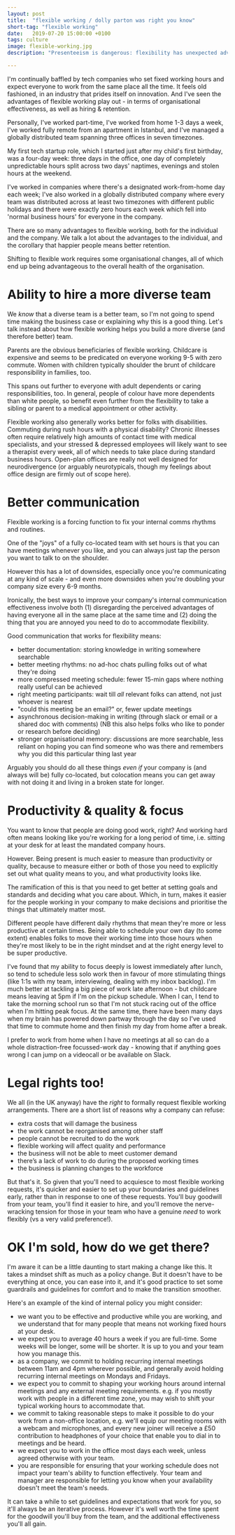 ```yaml
---
layout: post
title:  "flexible working / dolly parton was right you know"
short-tag: "flexible working"
date:   2019-07-20 15:00:00 +0100
tags: culture
image: flexible-working.jpg
description: "Presenteeism is dangerous: flexibility has unexpected advantages for your organisation's health."

---
```


I'm continually baffled by tech companies who set fixed working hours and expect everyone to work from the same place all the time. It feels old fashioned, in an industry that prides itself on innovation. And I've seen the advantages of flexible working play out - in terms of organisational effectiveness, as well as hiring & retention.

Personally, I've worked part-time, I've worked from home 1-3 days a week, I've worked fully remote from an apartment in Istanbul, and I've managed a globally distributed team spanning three offices in seven timezones.

My first tech startup role, which I started just after my child's first birthday, was a four-day week: three days in the office, one day of completely unpredictable hours split across two days' naptimes, evenings and stolen hours at the weekend.

I've worked in companies where there's a designated work-from-home day each week; I've also worked in a globally distributed company where every team was distributed across at least two timezones with different public holidays and there were exactly zero hours each week which fell into 'normal business hours' for everyone in the company.

There are so many advantages to flexible working, both for the individual and the company. We talk a lot about the advantages to the individual, and the corollary that happier people means better retention.

Shifting to flexible work requires some organisational changes, all of which end up being advantageous to the overall health of the organisation.

# Ability to hire a more diverse team

We _know_ that a diverse team is a better team, so I'm not going to spend time making the business case or explaining why this is a good thing. Let's talk instead about how flexible working helps you build a more diverse (and therefore better) team.

Parents are the obvious beneficiaries of flexible working. Childcare is expensive and seems to be predicated on everyone working 9-5 with zero commute. Women with children typically shoulder the brunt of childcare responsibility in families, too.

This spans out further to everyone with adult dependents or caring responsibilities, too. In general, people of colour have more dependents than white people, so benefit even further from the flexibility to take a sibling or parent to a medical appointment or other activity.

Flexible working also generally works better for folks with disabilities. Commuting during rush hours with a physical disability? Chronic illnesses often require relatively high amounts of contact time with medical specialists, and your stressed & depressed employees will likely want to see a therapist every week, all of which needs to take place during standard business hours. Open-plan offices are really not well designed for neurodivergence (or arguably neurotypicals, though my feelings about office design are firmly out of scope here).

# Better communication

Flexible working is a forcing function to fix your internal comms rhythms and routines.

One of the "joys" of a fully co-located team with set hours is that you can have meetings whenever you like, and you can always just tap the person you want to talk to on the shoulder.

However this has a lot of downsides, especially once you're communicating at any kind of scale - and even more downsides when you're doubling your company size every 6-9 months.

Ironically, the best ways to improve your company's internal communication effectiveness involve both (1) disregarding the perceived advantages of having everyone all in the same place at the same time and (2) doing the thing that you are annoyed you need to do to accommodate flexibility. 

Good communication that works for flexibility means:
* better documentation: storing knowledge in writing somewhere searchable
* better meeting rhythms: no ad-hoc chats pulling folks out of what they're doing
* more compressed meeting schedule: fewer 15-min gaps where nothing really useful can be achieved
* right meeting participants: wait till _all_ relevant folks can attend, not just whoever is nearest
* "could this meeting be an email?" or, fewer update meetings
* asynchronous decision-making in writing (through slack or email or a shared doc with comments) (NB this also helps folks who like to ponder or research before deciding)
* stronger organisational memory: discussions are more searchable, less reliant on hoping you can find someone who was there and remembers why you did this particular thing last year

Arguably you should do all these things _even if_ your company is (and always will be) fully co-located, but colocation means you can get away with not doing it and living in a broken state for longer.

# Productivity & quality & focus

You want to know that people are doing good work, right? And working hard often means looking like you're working for a long period of time, i.e. sitting at your desk for at least the mandated company hours.

However. Being present is much easier to measure than productivity or quality, because to measure either or both of those you need to explicitly set out what quality means to you, and what productivity looks like.

The ramification of this is that you need to get better at setting goals and standards and deciding what you care about. Which, in turn, makes it easier for the people working in your company to make decisions and prioritise the things that ultimately matter most.

Different people have different daily rhythms that mean they're more or less productive at certain times. Being able to schedule your own day (to some extent) enables folks to move their working time into those hours when they're most likely to be in the right mindset and at the right energy level to be super productive.

I've found that my ability to focus deeply is lowest immediately after lunch, so tend to schedule less solo work then in favour of more stimulating things (like 1:1s with my team, interviewing, dealing with my inbox backlog). I'm much better at tackling a big piece of work late afternoon - but childcare means leaving at 5pm if I'm on the pickup schedule. When I can, I tend to take the morning school run so that I'm not stuck racing out of the office when I'm hitting peak focus. At the same time, there have been many days when my brain has powered down partway through the day so I've used that time to commute home and then finish my day from home after a break. 

I prefer to work from home when I have no meetings at all so can do a whole distraction-free focussed-work day - knowing that if anything goes wrong I can jump on a videocall or be available on Slack.

# Legal rights too!

We all (in the UK anyway) have the _right_ to formally request flexible working arrangements. There are a short list of reasons why a company can refuse:
* extra costs that will damage the business
* the work cannot be reorganised among other staff
* people cannot be recruited to do the work
* flexible working will affect quality and performance
* the business will not be able to meet customer demand
* there’s a lack of work to do during the proposed working times
* the business is planning changes to the workforce

But that's it. So given that you'll need to acquiesce to most flexible working requests, it's quicker and easier to set up your boundaries and guidelines early, rather than in response to one of these requests. You'll buy goodwill from your team, you'll find it easier to hire, and you'll remove the nerve-wracking tension for those in your team who have a genuine _need_ to work flexibly (vs a very valid preference!).

# OK I'm sold, how do we get there?

I'm aware it can be a little daunting to start making a change like this. It takes a mindset shift as much as a policy change. But it doesn't have to be everything at once, you can ease into it, and it's good practice to set some guardrails and guidelines for comfort and to make the transition smoother.

Here's an example of the kind of internal policy you might consider:
- we want you to be effective and productive while you are working, and we understand that for many people that means not working fixed hours at your desk.
- we expect you to average 40 hours a week if you are full-time. Some weeks will be longer, some will be shorter. It is up to you and your team how you manage this.
- as a company, we commit to holding recurring internal meetings between 11am and 4pm wherever possible, and generally avoid holding recurring internal meetings on Mondays and Fridays.
- we expect you to commit to shaping your working hours around internal meetings and any external meeting requirements. e.g. if you mostly work with people in a different time zone, you may wish to shift your typical working hours to accommodate that.
- we commit to taking reasonable steps to make it possible to do your work from a non-office location, e.g. we'll equip our meeting rooms with a webcam and microphones, and every new joiner will receive a £50 contribution to headphones of your choice that enable you to dial in to meetings and be heard.
- we expect you to work in the office most days each week, unless agreed otherwise with your team.
- you are responsible for ensuring that your working schedule does not impact your team's ability to function effectively. Your team and manager are responsible for letting you know when your availability doesn't meet the team's needs.

It can take a while to set guidelines and expectations that work for you, so it'll always be an iterative process. However it's well worth the time spent for the goodwill you'll buy from the team, and the additional effectiveness you'll all gain.
